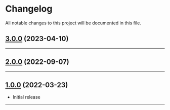<!--- BEGIN HEADER -->
# Changelog

All notable changes to this project will be documented in this file.
<!--- END HEADER -->

## [3.0.0](https://github.com/vetmoves/com.moves.php.eloquent.fillable-on-create/compare/0.0.0...v3.0.0) (2023-04-10)


---

## [2.0.0](https://github.com/vetmoves/com.moves.php.eloquent.fillable-on-create/compare/origin/2.x...v2.0.0) (2022-09-07)


---

## [1.0.0](https://github.com/vetmoves/com.moves.php.eloquent.fillable-on-create/compare/...v1.0.0) (2022-03-23)
- Initial release
---

